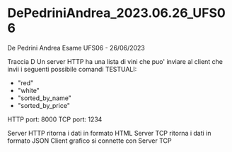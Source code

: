 # DePedriniAndrea_2023.06.26_UFS06
De Pedrini Andrea
Esame UFS06 - 26/06/2023

Traccia D
Un server HTTP ha una lista di vini che puo' inviare al client che invii i seguenti possibile comandi TESTUALI:

- "red"
- "white"
- "sorted_by_name"
- "sorted_by_price"

HTTP port: 8000
TCP port: 1234

Server HTTP ritorna i dati in formato HTML
Server TCP ritorna i dati in formato JSON
Client grafico si connette con Server TCP
